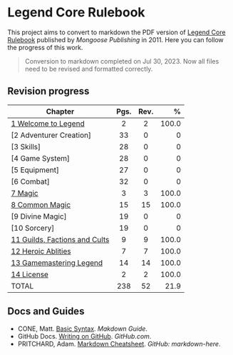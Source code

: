 # Legend Core Rulebook

This project aims to convert to markdown the PDF version of [Legend Core Rulebook](https://www.mongoosepublishing.com/products/legend-core-rulebook?variant=42088757854455) published by _Mongoose Publishing_ in 2011. Here you can follow the progress of this work.

> Conversion to markdown completed on Jul 30, 2023. Now all files need to be revised and formatted correctly.

## Revision progress

| Chapter | Pgs. | Rev. |    %  |
|---------|:----:|:----:|------:|
| [1 Welcome to Legend](1%20Welcome%20to%20Legend.md) | 2 | 2 |100.0 |
| [2 Adventurer Creation] | 33 | 0 | 0 |
| [3 Skills] | 28 | 0 | 0 |
| [4 Game System] | 28 | 0 | 0 |
| [5 Equipment] | 27 | 0 | 0 |
| [6 Combat] | 32 | 0 | 0 |
| [7 Magic](7%20Magic.md) | 3 | 3 | 100.0 |
| [8 Common Magic](8%20Common%20Magic.md) | 15 | 15 | 100.0 |
| [9 Divine Magic] | 19 | 0 | 0 |
| [10 Sorcery] | 19 | 0 | 0 |
| [11 Guilds, Factions and Cults](11%20Guilds,%20Factions%20and%20Cults.md) | 9 | 9 | 100.0 |
| [12 Heroic Ablities](12%20Heroic%20Abilities.md) | 7 | 7 | 100.0 |
| [13 Gamemastering Legend](13%20Gamemastering%20Legend.md) | 14 | 14 | 100.0 |
| [14 License](14%20License.md) | 2 | 2 | 100.0 |
| TOTAL | 238 | 52 | 21.9 |

## Docs and Guides

- CONE, Matt. [Basic Syntax](https://www.markdownguide.org/basic-syntax). *Makdown Guide*.
- GitHub Docs. [Writing on GitHub](https://docs.github.com/en/get-started/writing-on-github). _GitHub.com_.
- PRITCHARD, Adam. [Markdown Cheatsheet](https://github.com/adam-p/markdown-here/wiki/Markdown-Cheatsheet). _GitHub: markdown-here_.
